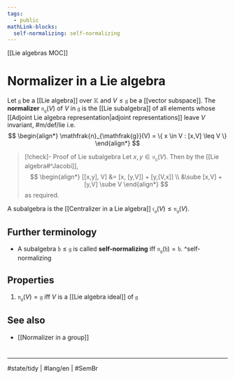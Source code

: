 ```yaml
---
tags:
  - public
mathLink-blocks:
  self-normalizing: self-normalizing
---
```

[[Lie algebras MOC]]
# Normalizer in a Lie algebra

Let $\mathfrak{g}$ be a [[Lie algebra]] over $\mathbb{K}$ and $V \leq \mathfrak{g}$ be a [[vector subspace]].
The **normalizer** $\mathfrak{n}_{\mathfrak{g}}(V)$ of $V$ in $\mathfrak{g}$ is the [[Lie subalgebra]] of all elements whose [[Adjoint Lie algebra representation|adjoint representations]] leave $V$ invariant, #m/def/lie  i.e.
$$
\begin{align*}
\mathfrak{n}_{\mathfrak{g}}(V) = \{ x \in V : [x,V] \leq V \}
\end{align*}
$$

> [!check]- Proof of Lie subalgebra
> Let $x,y \in \mathfrak{n}_{\mathfrak{g}}(V)$.
> Then by the [[Lie algebra#^Jacobi]],
> $$
> \begin{align*}
> [[x,y], V] &= [x, [y,V]] + [y,[V,x]] \\
> &\sube [x,V] + [y,V] \sube V
> \end{align*}
> $$
> as required. <span class="QED"/>

A subalgebra is the [[Centralizer in a Lie algebra]] $\mathfrak{c}_{\mathfrak{g}}(V) \leq \mathfrak{n}_{\mathfrak{g}}(V)$.

## Further terminology

- A subalgebra $\mathfrak{h} \leq \mathfrak{g}$ is called **self-normalizing** iff $\mathfrak{n}_{\mathfrak{g}}(\mathfrak{h})= \mathfrak{h}$. ^self-normalizing

## Properties

1. $\mathfrak{n}_{\mathfrak{g}}(V) = \mathfrak{g}$ iff $V$ is a [[Lie algebra ideal]] of $\mathfrak{g}$

## See also

- [[Normalizer in a group]]

#
---
#state/tidy | #lang/en | #SemBr

